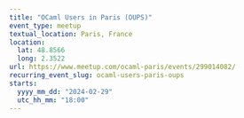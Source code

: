 ```yaml
---
title: "OCaml Users in Paris (OUPS)"
event_type: meetup
textual_location: Paris, France
location:
  lat: 48.8566
  long: 2.3522
url: https://www.meetup.com/ocaml-paris/events/299014082/
recurring_event_slug: ocaml-users-paris-oups
starts:
  yyyy_mm_dd: "2024-02-29"
  utc_hh_mm: "18:00"
---
```

